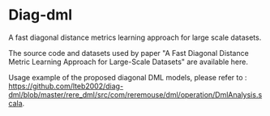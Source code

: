 # Diag-dml
A fast diagonal distance metrics learning approach for large scale datasets.

The source code and datasets used by paper "A Fast Diagonal Distance Metric Learning Approach for Large-Scale Datasets" are available here.

Usage example of the proposed diagonal DML models, please refer to : https://github.com/lteb2002/diag-dml/blob/master/rere_dml/src/com/reremouse/dml/operation/DmlAnalysis.scala.